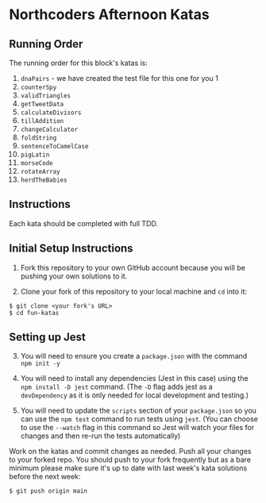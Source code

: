 # Northcoders Afternoon Katas

## Running Order

The running order for this block's katas is:

1. `dnaPairs` - we have created the test file for this one for you 1
2. `counterSpy` 
3. `validTriangles` 
4. `getTweetData`
5. `calculateDivisors` 
6. `tillAddition` 
7. `changeCalculator` 
8. `foldString` 
9. `sentenceToCamelCase` 
10. `pigLatin`
11. `morseCode` 
12. `rotateArray` 
13. `herdTheBabies` 

## Instructions

Each kata should be completed with full TDD.

## Initial Setup Instructions

1. Fork this repository to your own GitHub account because you will be pushing your own solutions to it.

2. Clone your fork of this repository to your local machine and `cd` into it:

```
$ git clone <your fork's URL>
$ cd fun-katas
```

## Setting up Jest

3. You will need to ensure you create a `package.json` with the command `npm init -y`

4. You will need to install any dependencies (Jest in this case) using the `npm install -D jest` command. (The `-D` flag adds jest as a `devDependency` as it is only needed for local development and testing.)

5. You will need to update the `scripts` section of your `package.json` so you can use the `npm test` command to run tests using `jest`. (You can choose to use the `--watch` flag in this command so Jest will watch your files for changes and then re-run the tests automatically)

Work on the katas and commit changes as needed. Push all your changes to your forked repo. You should push to your fork frequently but as a bare minimum please make sure it's up to date with last week's kata solutions before the next week:

```
$ git push origin main
```
